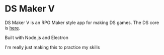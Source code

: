 # DS Maker V
DS Maker V is an RPG Maker style app for making DS games. The DS core is [here](https://github.com/snowystuff/dsmv-core/).

Built with Node.js and Electron

I'm really just making this to practice my skills